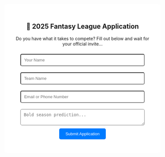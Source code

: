 <!DOCTYPE html>
<html>
<head>
  <title>2025 Fantasy League Draft Invite</title>
  <style>
    body { font-family: Arial, background-color: #f3f3f3; text-align: center; padding: 50px; }
    .form { background: white; padding: 30px; border-radius: 10px; max-width: 500px; margin: auto; }
    input, textarea { width: 90%; margin: 10px 0; padding: 10px; border-radius: 5px; }
    button { padding: 10px 20px; background: #007BFF; color: white; border: none; border-radius: 5px; cursor: pointer; }
  </style>
</head>
<body>
  <div class="form">
    <h2>🏈 2025 Fantasy League Application</h2>
    <p>Do you have what it takes to compete? Fill out below and wait for your official invite...</p>
    <form action="https://formspree.io/f/xqalbppj" method="POST">
      <input type="text" name="name" placeholder="Your Name" required><br>
      <input type="text" name="team" placeholder="Team Name" required><br>
      <input type="email" name="email" placeholder="Email or Phone Number" required><br>
      <textarea name="prediction" placeholder="Bold season prediction..."></textarea><br>
      <button type="submit">Submit Application</button>
    </form>
  </div>
</body>
</html>

